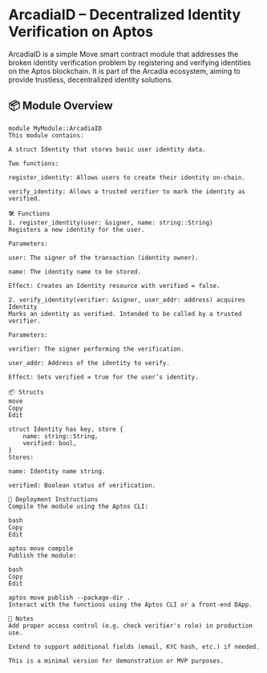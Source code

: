 # ArcadiaID – Decentralized Identity Verification on Aptos

ArcadiaID is a simple Move smart contract module that addresses the broken identity verification problem by registering and verifying identities on the Aptos blockchain. It is part of the Arcadia ecosystem, aiming to provide trustless, decentralized identity solutions.

## 📦 Module Overview

```move
module MyModule::ArcadiaID
This module contains:

A struct Identity that stores basic user identity data.

Two functions:

register_identity: Allows users to create their identity on-chain.

verify_identity: Allows a trusted verifier to mark the identity as verified.

🛠️ Functions
1. register_identity(user: &signer, name: string::String)
Registers a new identity for the user.

Parameters:

user: The signer of the transaction (identity owner).

name: The identity name to be stored.

Effect: Creates an Identity resource with verified = false.

2. verify_identity(verifier: &signer, user_addr: address) acquires Identity
Marks an identity as verified. Intended to be called by a trusted verifier.

Parameters:

verifier: The signer performing the verification.

user_addr: Address of the identity to verify.

Effect: Sets verified = true for the user’s identity.

📦 Structs
move
Copy
Edit

struct Identity has key, store {
    name: string::String,
    verified: bool,
}
Stores:

name: Identity name string.

verified: Boolean status of verification.

🚀 Deployment Instructions
Compile the module using the Aptos CLI:

bash
Copy
Edit

aptos move compile
Publish the module:

bash
Copy
Edit

aptos move publish --package-dir .
Interact with the functions using the Aptos CLI or a front-end DApp.

📌 Notes
Add proper access control (e.g. check verifier's role) in production use.

Extend to support additional fields (email, KYC hash, etc.) if needed.

This is a minimal version for demonstration or MVP purposes.
